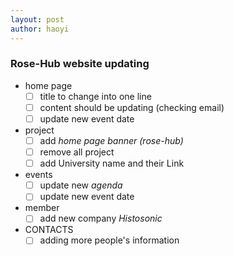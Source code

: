 ```yaml
---
layout: post
author: haoyi
---
```


### Rose-Hub website updating
-  home page
	- [ ] title to change into one line
	- [ ] content should be updating (checking email)
	- [ ] update new event date
- project
	- [ ] add *home page banner (rose-hub)*
	- [ ] remove all project 
	- [ ] add University name and their Link
- events
	- [ ] update new *agenda*
	- [ ] update new event date
- member 
	- [ ] add new company *Histosonic*
- CONTACTS 
	- [ ] adding more people's information
